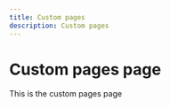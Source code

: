 ```yaml
---
title: Custom pages
description: Custom pages 
---
```



# Custom pages page 

This is the custom pages page
